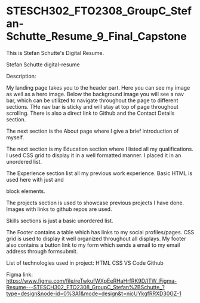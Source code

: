 # STESCH302_FTO2308_GroupC_Stefan-Schutte_Resume_9_Final_Capstone

This is Stefan Schutte's Digital Resume.

Stefan Schutte
digital-resume

Description:

My landing page takes you to the header part. Here you can see my image as well as a hero image. Below the background image you will see a nav bar, which can be utilized to navigate throughout the page to different sections. THe nav bar is sticky and will stay at top of page throughout scrolling. There is also a direct link to Github and the Contact Details section.

The next section is the About page where I give a brief introduction of myself.

The next section is my Education section where I listed all my qualifications. I used CSS grid to display it in a well formatted manner. I placed it in an unordered list.

The Experience section list all my previous work experience. Basic HTML is used here with just <h> and <p> block elements.

The projects section is used to showcase previous projects I have done. Images with links to github repos are used.

Skills sections is just a basic unordered list.

The Footer contains a table which has links to my social profiles/pages. CSS grid is used to display it well organized throughout all displays. My footer also contains a button link to my form which sends a email to my email address through formsubmit.

List of technologies used in project:
HTML
CSS
VS Code
Github

Figma link: https://www.figma.com/file/reTwkufWXpEeRHaHrfRK9D/ITW_Figma-Resume---STESCH302_FTO2308_GroupC_Stefan%2BSchutte_?type=design&node-id=0%3A1&mode=design&t=nicUYkgfRRXD30GZ-1
